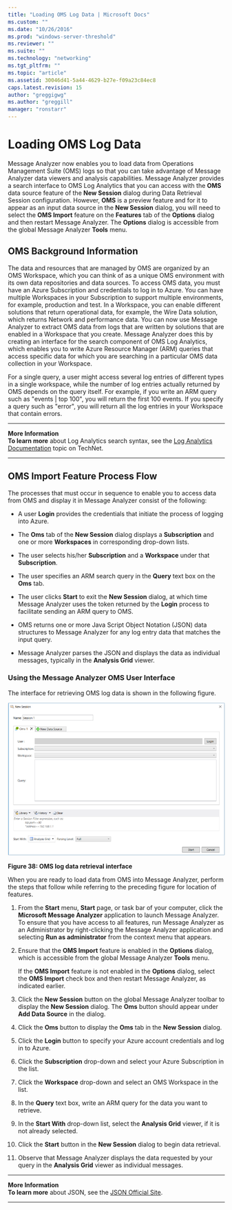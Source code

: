 ```yaml
---
title: "Loading OMS Log Data | Microsoft Docs"
ms.custom: ""
ms.date: "10/26/2016"
ms.prod: "windows-server-threshold"
ms.reviewer: ""
ms.suite: ""
ms.technology: "networking"
ms.tgt_pltfrm: ""
ms.topic: "article"
ms.assetid: 30046d41-5a44-4629-b27e-f09a23c84ec8
caps.latest.revision: 15
author: "greggigwg"
ms.author: "greggill"
manager: "ronstarr"
---
```


# Loading OMS Log Data

Message Analyzer now enables you to load data from Operations Management Suite (OMS) logs so that you can take advantage of Message Analyzer data viewers and analysis capabilities. Message Analyzer provides a search  interface to OMS  Log Analytics that you can access with the **OMS** data source feature of the **New Session** dialog during Data Retrieval Session configuration. However, **OMS** is a preview feature and for it to appear as an input data source in the **New Session** dialog, you will need to select the **OMS Import** feature on the **Features** tab of the **Options** dialog and then restart Message Analyzer. The **Options** dialog is accessible from the global Message Analyzer **Tools** menu.  
  
## OMS Background Information  

 The data and resources that are managed by OMS are organized by an OMS Workspace, which you can think of as  a unique OMS environment with its own data repositories and data sources. To access OMS data, you must have an Azure Subscription and credentials to log in to Azure.  You can have multiple Workspaces in your Subscription to support multiple environments, for example, production and test. In a Workspace, you can enable different solutions that return operational data, for example, the Wire Data solution, which returns Network and performance data. You can now use Message Analyzer to extract OMS data from logs that are written by solutions that are enabled in a Workspace that you create. Message Analyzer does this by creating an interface for the search component of OMS Log Analytics, which enables you to write Azure Resource Manager (ARM) queries that access specific data for which you are searching in a particular OMS data collection in your Workspace.  
  
 For a single query, a user might access several log entries of different types in a single workspace, while the number of log entries actually returned by OMS depends on the query itself. For example, if you write an ARM query such as "events &#124; top 100", you will return the first 100 events. If you specify a query such as "error", you will return all the log entries in your Workspace that contain errors.  
  
---  
  
 **More Information**   
 **To learn more** about Log Analytics search syntax, see the [Log Analytics Documentation](https://technet.microsoft.com/library/mt484087.aspx) topic on  TechNet.  

---  
  
## OMS Import Feature Process Flow  

 The processes that must occur in sequence to enable you to access data from OMS and display it in Message Analyzer consist of the following:  
  
-   A user **Login** provides the credentials that initiate the process of logging into Azure.  
  
-   The **Oms** tab of the **New Session** dialog displays a  **Subscription** and one or more **Workspaces** in corresponding drop-down lists.  
  
-   The user selects his/her **Subscription** and a **Workspace** under that **Subscription**.  
  
-   The user specifies an ARM search query in the **Query** text box on the **Oms** tab.  
  
-   The user clicks **Start** to exit the **New Session** dialog, at which time Message Analyzer uses the token returned by the **Login** process to facilitate sending an ARM query to OMS.  
  
-   OMS returns  one or more Java Script Object Notation (JSON) data structures to Message Analyzer for any log entry data that matches the input query.  
  
-   Message Analyzer parses the JSON and displays the data as individual messages, typically in the **Analysis Grid** viewer.  
  
### Using the Message Analyzer OMS User Interface  

 The interface for retrieving OMS log data is shown in the following figure.  
  
 ![OMS log data retrieval interface](media/fig38-oms-log-data-retrieval-interface.png "Fig38-OMS log data retrieval interface")  
  
 **Figure 38: OMS log data retrieval interface**  
  
 When you are ready to load data from OMS into Message Analyzer, perform the steps that follow while referring to the preceding figure for location of features.  
  
1.  From the **Start** menu, **Start** page, or task bar of your computer, click the **Microsoft Message Analyzer** application to launch Message Analyzer. To ensure that you have access to all features, run Message Analyzer as an Administrator by right-clicking the Message Analyzer application and selecting **Run as administrator** from the context menu that appears.  
  
2.  Ensure that the **OMS Import** feature is enabled in the **Options** dialog, which is accessible from the global Message Analyzer **Tools** menu.  
  
     If the **OMS Import** feature is not enabled in the **Options** dialog, select the **OMS Import** check box and then restart Message Analyzer, as indicated earlier.  
  
3.  Click the **New Session** button on the global Message Analyzer toolbar to display the **New Session** dialog. The **Oms** button should appear under **Add Data Source** in the dialog.  
  
4.  Click the **Oms** button to display the **Oms** tab in the **New Session** dialog.  
  
5.  Click the **Login** button to specify your Azure account credentials and log in to Azure.  
  
6.  Click the **Subscription** drop-down and select your Azure Subscription in the list.  
  
7.  Click the **Workspace** drop-down and select an OMS Workspace in the list.  
  
8.  In the **Query** text box, write an ARM query for the data you want to retrieve.  
  
9. In the **Start With** drop-down list, select the **Analysis Grid** viewer, if it is not already selected.  
  
10. Click the **Start** button in the **New Session** dialog to begin data retrieval.  
  
11. Observe that Message Analyzer displays the data requested by your query in the **Analysis Grid** viewer as individual messages.  
  
---  
  
 **More Information**   
 **To learn more** about JSON, see the [JSON Official Site](http://json.org/).  
 
---